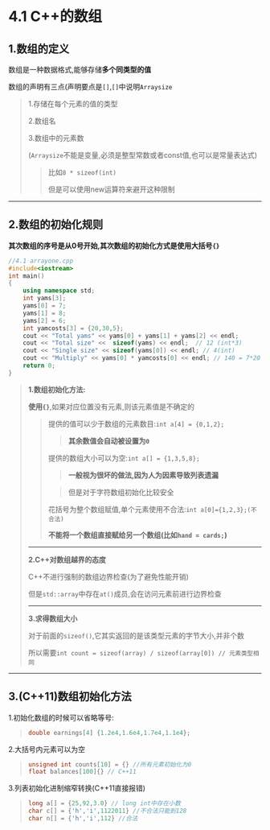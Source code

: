 # 4.1 C++的数组

## **1.数组的定义**

数组是一种数据格式,能够存储**多个同类型的值**

数组的声明有三点(声明要点是`[]`,`[]`中说明`Arraysize`

>   1.存储在每个元素的值的类型
>
>   2.数组名
>
>   3.数组中的元素数
>
>   (`Arraysize`不能是变量,必须是整型常数或者const值,也可以是常量表达式)
>
>   >   比如`8 * sizeof(int)`
>   >
>   >   但是可以使用new运算符来避开这种限制

****

## **2.数组的初始化规则**

**其次数组的序号是从0号开始,其次数组的初始化方式是使用大括号`{}`**

```cpp
//4.1 arrayone.cpp
#include<iostream>
int main()
{
    using namespace std;
    int yams[3];
    yams[0] = 7;
    yams[1] = 8;
    yams[2] = 6;
    int yamcosts[3] = {20,30,5};
    cout << "Total yams" << yams[0] + yams[1] + yams[2] << endl;
    cout << "Total size" <<  sizeof(yams) << endl;  // 12 (int*3)
    cout << "Single size" << sizeof(yams[0]) << endl; // 4(int)  
    cout << "Multiply" << yams[0] * yamcosts[0] << endl; // 140 = 7*20
    return 0;
}
```

>   **1.数组初始化方法:**
>
>   **使用`{}`**,如果对应位置没有元素,则该元素值是不确定的
>
>   >提供的值可以少于数组的元素数目:`int a[4] = {0,1,2};`
>   >
>   >>   **其余数值会自动被设置为`0`**
>   >
>   >提供的数组大小可以为空:`int a[] = {1,3,5,8};`
>   >
>   >>   **一般视为很坏的做法,因为人为因素导致列表遗漏**
>   >
>   >>   但是对于字符数组初始化比较安全
>   >
>   >花括号为整个数组赋值,单个元素使用不合法:`int a[0]={1,2,3};(不合法)`
>   >
>   >**不能将一个数组直接赋给另一个数组(比如`hand = cards;`)**
>
>   ****
>
>   **2.C++对数组越界的态度**
>
>   C++不进行强制的数组边界检查(为了避免性能开销)
>
>   但是`std::array`中存在`at()`成员,会在访问元素前进行边界检查
>
>   ****
>
>   **3.求得数组大小**
>
>   对于前面的`sizeof()`,它其实返回的是该类型元素的字节大小,并非个数
>
>   所以需要`int count = sizeof(array) / sizeof(array[0]) // 元素类型相同`

****

## **3.(C++11)数组初始化方法**

1.初始化数组的时候可以省略等号:

>   ```cpp
>   double earnings[4] {1.2e4,1.6e4,1.7e4,1.1e4};
>   ```

2.大括号内元素可以为空

>   ```cpp
>   unsigned int counts[10] = {} //所有元素初始化为0
>   float balances[100]{} // C++11
>   ```

3.列表初始化进制缩窄转换(C++11直接报错)

>```cpp
>long a[] = {25,92,3.0} // long int中存在小数
>char c[] = {'h','i',1122011} //不合法只能到128
>char n[] = {'h','i',112} //合法
>```
